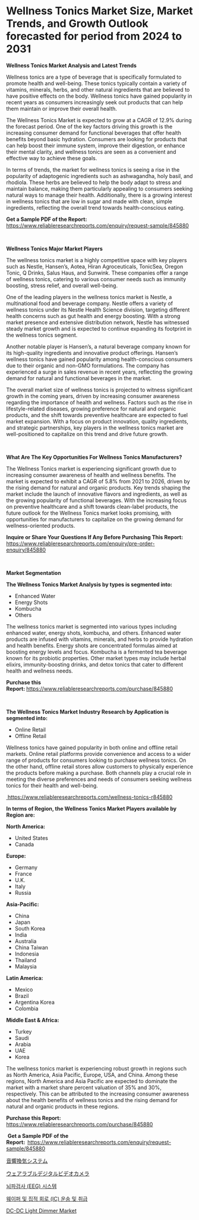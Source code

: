 <p><h1>Wellness Tonics Market Size, Market Trends, and Growth Outlook forecasted for period from 2024 to 2031</h1></p><p><strong>Wellness Tonics Market Analysis and Latest Trends</strong></p>
<p><p>Wellness tonics are a type of beverage that is specifically formulated to promote health and well-being. These tonics typically contain a variety of vitamins, minerals, herbs, and other natural ingredients that are believed to have positive effects on the body. Wellness tonics have gained popularity in recent years as consumers increasingly seek out products that can help them maintain or improve their overall health.</p><p>The Wellness Tonics Market is expected to grow at a CAGR of 12.9% during the forecast period. One of the key factors driving this growth is the increasing consumer demand for functional beverages that offer health benefits beyond basic hydration. Consumers are looking for products that can help boost their immune system, improve their digestion, or enhance their mental clarity, and wellness tonics are seen as a convenient and effective way to achieve these goals.</p><p>In terms of trends, the market for wellness tonics is seeing a rise in the popularity of adaptogenic ingredients such as ashwagandha, holy basil, and rhodiola. These herbs are believed to help the body adapt to stress and maintain balance, making them particularly appealing to consumers seeking natural ways to manage their health. Additionally, there is a growing interest in wellness tonics that are low in sugar and made with clean, simple ingredients, reflecting the overall trend towards health-conscious eating.</p></p>
<p><strong>Get a Sample PDF of the Report:&nbsp;</strong> <a href="https://www.reliableresearchreports.com/enquiry/request-sample/845880">https://www.reliableresearchreports.com/enquiry/request-sample/845880</a></p>
<p>&nbsp;</p>
<p><strong>Wellness Tonics Major Market Players</strong></p>
<p><p>The wellness tonics market is a highly competitive space with key players such as Nestle, Hansen’s, Aotea, Hiran Agroceuticals, TonicSea, Oregon Tonic, Q Drinks, Salus Haus, and Sunwink. These companies offer a range of wellness tonics, catering to various consumer needs such as immunity boosting, stress relief, and overall well-being.</p><p>One of the leading players in the wellness tonics market is Nestle, a multinational food and beverage company. Nestle offers a variety of wellness tonics under its Nestle Health Science division, targeting different health concerns such as gut health and energy boosting. With a strong market presence and extensive distribution network, Nestle has witnessed steady market growth and is expected to continue expanding its footprint in the wellness tonics segment.</p><p>Another notable player is Hansen’s, a natural beverage company known for its high-quality ingredients and innovative product offerings. Hansen’s wellness tonics have gained popularity among health-conscious consumers due to their organic and non-GMO formulations. The company has experienced a surge in sales revenue in recent years, reflecting the growing demand for natural and functional beverages in the market.</p><p>The overall market size of wellness tonics is projected to witness significant growth in the coming years, driven by increasing consumer awareness regarding the importance of health and wellness. Factors such as the rise in lifestyle-related diseases, growing preference for natural and organic products, and the shift towards preventive healthcare are expected to fuel market expansion. With a focus on product innovation, quality ingredients, and strategic partnerships, key players in the wellness tonics market are well-positioned to capitalize on this trend and drive future growth.</p></p>
<p>&nbsp;</p>
<p><strong>What Are The Key Opportunities For Wellness Tonics Manufacturers?</strong></p>
<p><p>The Wellness Tonics market is experiencing significant growth due to increasing consumer awareness of health and wellness benefits. The market is expected to exhibit a CAGR of 5.8% from 2021 to 2026, driven by the rising demand for natural and organic products. Key trends shaping the market include the launch of innovative flavors and ingredients, as well as the growing popularity of functional beverages. With the increasing focus on preventive healthcare and a shift towards clean-label products, the future outlook for the Wellness Tonics market looks promising, with opportunities for manufacturers to capitalize on the growing demand for wellness-oriented products.</p></p>
<p><strong>Inquire or Share Your Questions If Any Before Purchasing This Report:</strong> <a href="https://www.reliableresearchreports.com/enquiry/pre-order-enquiry/845880">https://www.reliableresearchreports.com/enquiry/pre-order-enquiry/845880</a></p>
<p>&nbsp;</p>
<p><strong>Market Segmentation</strong></p>
<p><strong>The Wellness Tonics Market Analysis by types is segmented into:</strong></p>
<p><ul><li>Enhanced Water</li><li>Energy Shots</li><li>Kombucha</li><li>Others</li></ul></p>
<p><p>The wellness tonics market is segmented into various types including enhanced water, energy shots, kombucha, and others. Enhanced water products are infused with vitamins, minerals, and herbs to provide hydration and health benefits. Energy shots are concentrated formulas aimed at boosting energy levels and focus. Kombucha is a fermented tea beverage known for its probiotic properties. Other market types may include herbal elixirs, immunity-boosting drinks, and detox tonics that cater to different health and wellness needs.</p></p>
<p><strong>Purchase this Report:&nbsp;</strong><a href="https://www.reliableresearchreports.com/purchase/845880">https://www.reliableresearchreports.com/purchase/845880</a></p>
<p>&nbsp;</p>
<p><strong>The Wellness Tonics Market Industry Research by Application is segmented into:</strong></p>
<p><ul><li>Online Retail</li><li>Offline Retail</li></ul></p>
<p><p>Wellness tonics have gained popularity in both online and offline retail markets. Online retail platforms provide convenience and access to a wider range of products for consumers looking to purchase wellness tonics. On the other hand, offline retail stores allow customers to physically experience the products before making a purchase. Both channels play a crucial role in meeting the diverse preferences and needs of consumers seeking wellness tonics for their health and well-being.</p></p>
<p><a href="https://www.reliableresearchreports.com/wellness-tonics-r845880">&nbsp;https://www.reliableresearchreports.com/wellness-tonics-r845880</a></p>
<p><strong>In terms of Region, the Wellness Tonics Market Players available by Region are:</strong></p>
<p>
    <p> <strong> North America: </strong>
        <ul>
            <li>United States</li>
            <li>Canada</li>
        </ul>
        </p> 
    <p> <strong> Europe: </strong>
        <ul>
            <li>Germany</li>
            <li>France</li>
            <li>U.K.</li>
            <li>Italy</li>
            <li>Russia</li>
        </ul>
        </p> 
    <p> <strong> Asia-Pacific: </strong>
        <ul>
            <li>China</li>
            <li>Japan</li>
            <li>South Korea</li>
            <li>India</li>
            <li>Australia</li>
            <li>China Taiwan</li>
            <li>Indonesia</li>
            <li>Thailand</li>
            <li>Malaysia</li>
        </ul>
        </p> 
    <p> <strong> Latin America: </strong>
        <ul>
            <li>Mexico</li>
            <li>Brazil</li>
            <li>Argentina Korea</li>
            <li>Colombia</li>
        </ul>
        </p> 
    <p> <strong> Middle East & Africa: </strong>
        <ul>
            <li>Turkey</li>
            <li>Saudi</li>
            <li>Arabia</li>
            <li>UAE</li>
            <li>Korea</li>
        </ul>
    </p>
    </p>
<p><p>The wellness tonics market is experiencing robust growth in regions such as North America, Asia Pacific, Europe, USA, and China. Among these regions, North America and Asia Pacific are expected to dominate the market with a market share percent valuation of 35% and 30%, respectively. This can be attributed to the increasing consumer awareness about the health benefits of wellness tonics and the rising demand for natural and organic products in these regions.</p></p>
<p><strong>Purchase this Report: </strong><a href="https://www.reliableresearchreports.com/purchase/845880">https://www.reliableresearchreports.com/purchase/845880</a></p>
<p>&nbsp;<strong>Get a Sample PDF of the Report:&nbsp;&nbsp;</strong><a href="https://www.reliableresearchreports.com/enquiry/request-sample/845880">https://www.reliableresearchreports.com/enquiry/request-sample/845880</a></p>
<p><strong></strong></p>
<p><p><a href="https://github.com/hardee896/Market-Research-Report-List-1/blob/main/1886274150513.md">音響換気システム</a></p><p><a href="https://github.com/Andrewones2023/Market-Research-Report-List-1/blob/main/7658984150514.md">ウェアラブルデジタルビデオカメラ</a></p><p><a href="https://github.com/darrellockm3ytan895656/Market-Research-Report-List-2/blob/main/2788175160449.md">뇌파검사 (EEG) 시스템</a></p><p><a href="https://github.com/EthaWolf/Market-Research-Report-List-1/blob/main/6017277160450.md">웨이퍼 및 집적 회로 (IC) 운송 및 취급</a></p><p><a href="https://github.com/cheribeninsig/Market-Research-Report-List-1/blob/main/dc-dc-light-dimmer-market.md">DC-DC Light Dimmer Market</a></p></p>